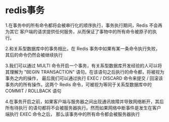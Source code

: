 # redis事务

1.在事务中的所有命令都将会被串行化的顺序执行，事务执行期间，Redis 不会再为其它
客户端的请求提供任何服务，从而保证了事物中的所有命令被原子的执行。

2.和关系型数据库中的事务相比，在 Redis 事务中如果有某一条命令执行失败，其后的命令仍然会被继续执行

3.我们可以通过 MULTI 命令开启一个事务，有关系型数据库开发经验的人可以将其理解为
 "BEGIN TRANSACTION" 语句。在该语句之后执行的命令都，将被视为事务之内的操作，
 最后我们可以通过执行 EXEC / DISCARD 命令来提交 / 回滚该事务内的所有操作。这两个
  Redis 命令，可被视为等同于关系型数据库中的 COMMIT / ROLLBACK 语句
  
4.在事务开启之前，如果客户端与服务器之间出现通讯故障并导致网络断开，其后所有待执行
的语句都将不会被服务器执行。然而如果网络中断事件是发生在客户端执行 EXEC 命令之后，
那么该事务中的所有命令都会被服务器执行